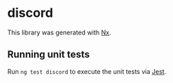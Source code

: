 # discord

This library was generated with [Nx](https://nx.dev).

## Running unit tests

Run `ng test discord` to execute the unit tests via [Jest](https://jestjs.io).
